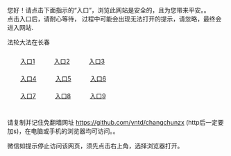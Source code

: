 您好！请点击下面指示的“入口”，浏览此网站是安全的，且为您带来平安。。 <br/>
点击入口后，请耐心等待， 过程中可能会出现无法打开的提示，请忽略，最终会进入网站. </br>

法轮大法在长春<br/>
<div style="padding:10px"><a style="margin:20px" target="_blank" href="https://djjml6hpcqu9a.cloudfront.net/2Qpsp?rjekboyw" id="ccLink1" rel="nofollow">入口1</a> <a target="_blank" style="margin:20px" href="https://d5jw0p83e78jb.cloudfront.net/2Qpsp?qiqpj" id="ccLink2" rel="nofollow">入口2</a> <a style="margin:20px" target="_blank" href="https://d1g5hy6ra37lgm.cloudfront.net/2Qpsp?wldhxw" id="ccLink3" rel="nofollow">入口3</a></div>

<div style="padding:10px" ><a style="margin:20px" target="_blank" href="https://djjml6hpcqu9a.cloudfront.net/2Qpsp?rjekboyw" id="ccLink4" rel="nofollow">入口4</a> <a style="margin:20px" href="https://d5jw0p83e78jb.cloudfront.net/2Qpsp?qiqpj" target="_blank" id="ccLink5" rel="nofollow">入口5</a> <a style="margin:20px" href="https://d1g5hy6ra37lgm.cloudfront.net/2Qpsp?wldhxw" target="_blank" id="ccLink6" rel="nofollow">入口6</a></div>

<div style="padding:10px"><a style="margin:20px" target="_blank" href="https://djjml6hpcqu9a.cloudfront.net/2Qpsp?rjekboyw" id="ccLink7" rel="nofollow">入口7</a> <a style="margin:20px" href="https://d5jw0p83e78jb.cloudfront.net/2Qpsp?qiqpj" target="_blank" id="ccLink8" rel="nofollow">入口8</a> <a style="margin:20px" target="_blank" href="https://d1g5hy6ra37lgm.cloudfront.net/2Qpsp?wldhxw" id="ccLink9" rel="nofollow">入口9</a></div>

<br/>



请复制并记住免翻墙网址 https://github.com/yntd/changchunzx (http后一定要加s)，在电脑或手机的浏览器均可访问。。<br/>

微信如提示停止访问该网页，须先点击右上角，选择浏览器打开。
